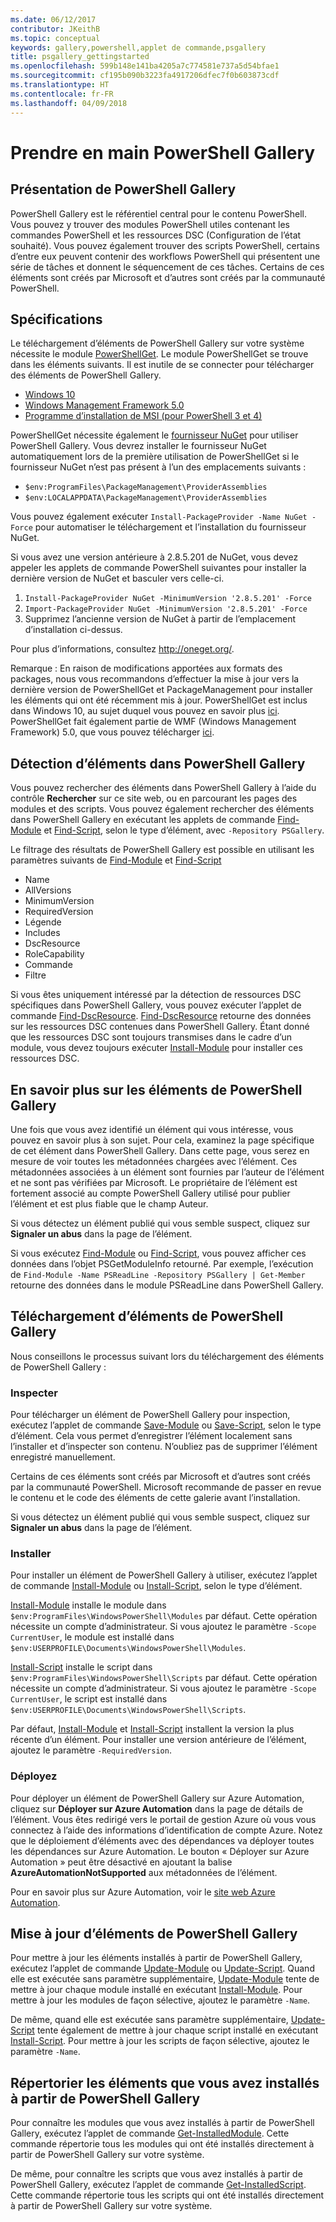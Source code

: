 ```yaml
---
ms.date: 06/12/2017
contributor: JKeithB
ms.topic: conceptual
keywords: gallery,powershell,applet de commande,psgallery
title: psgallery_gettingstarted
ms.openlocfilehash: 599b148e141ba4205a7c774581e737a5d54bfae1
ms.sourcegitcommit: cf195b090b3223fa4917206dfec7f0b603873cdf
ms.translationtype: HT
ms.contentlocale: fr-FR
ms.lasthandoff: 04/09/2018
---
```

# <a name="get-started-with-the-powershell-gallery"></a>Prendre en main PowerShell Gallery

## <a name="what-is-the-powershell-gallery"></a>Présentation de PowerShell Gallery

PowerShell Gallery est le référentiel central pour le contenu PowerShell.
Vous pouvez y trouver des modules PowerShell utiles contenant les commandes PowerShell et les ressources DSC (Configuration de l’état souhaité). Vous pouvez également trouver des scripts PowerShell, certains d’entre eux peuvent contenir des workflows PowerShell qui présentent une série de tâches et donnent le séquencement de ces tâches.
Certains de ces éléments sont créés par Microsoft et d’autres sont créés par la communauté PowerShell.

## <a name="requirements"></a>Spécifications

Le téléchargement d’éléments de PowerShell Gallery sur votre système nécessite le module [PowerShellGet](http://go.microsoft.com/fwlink/?LinkID=760387&clcid=0x409). Le module PowerShellGet se trouve dans les éléments suivants. Il est inutile de se connecter pour télécharger des éléments de PowerShell Gallery.

-   [Windows 10](http://go.microsoft.com/fwlink/?LinkID=624830&clcid=0x409)
-   [Windows Management Framework 5.0](http://go.microsoft.com/fwlink/?LinkId=398175)
-   [Programme d’installation de MSI (pour PowerShell 3 et 4)](http://go.microsoft.com/fwlink/?LinkID=746217&clcid=0x409)

PowerShellGet nécessite également le [fournisseur NuGet](http://go.microsoft.com/fwlink/?LinkId=722208) pour utiliser PowerShell Gallery. Vous devrez installer le fournisseur NuGet automatiquement lors de la première utilisation de PowerShellGet si le fournisseur NuGet n’est pas présent à l’un des emplacements suivants :

- `$env:ProgramFiles\PackageManagement\ProviderAssemblies`
- `$env:LOCALAPPDATA\PackageManagement\ProviderAssemblies`

Vous pouvez également exécuter `Install-PackageProvider -Name NuGet -Force` pour automatiser le téléchargement et l’installation du fournisseur NuGet.


Si vous avez une version antérieure à 2.8.5.201 de NuGet, vous devez appeler les applets de commande PowerShell suivantes pour installer la dernière version de NuGet et basculer vers celle-ci.

1.  `Install-PackageProvider NuGet -MinimumVersion '2.8.5.201' -Force`
2.  `Import-PackageProvider NuGet -MinimumVersion '2.8.5.201' -Force`
3.  Supprimez l’ancienne version de NuGet à partir de l’emplacement d’installation ci-dessus.

Pour plus d’informations, consultez <http://oneget.org/>.


Remarque : En raison de modifications apportées aux formats des packages, nous vous recommandons d’effectuer la mise à jour vers la dernière version de PowerShellGet et PackageManagement pour installer les éléments qui ont été récemment mis à jour. PowerShellGet est inclus dans Windows 10, au sujet duquel vous pouvez en savoir plus [ici](http://go.microsoft.com/fwlink/?LinkID=624830&clcid=0x409).
PowerShellGet fait également partie de WMF (Windows Management Framework) 5.0, que vous pouvez télécharger [ici](http://go.microsoft.com/fwlink/?LinkId=398175).

## <a name="discovering-items-from-the-powershell-gallery"></a>Détection d’éléments dans PowerShell Gallery

Vous pouvez rechercher des éléments dans PowerShell Gallery à l’aide du contrôle **Rechercher** sur ce site web, ou en parcourant les pages des modules et des scripts. Vous pouvez également rechercher des éléments dans PowerShell Gallery en exécutant les applets de commande [Find-Module](https://go.microsoft.com/fwlink/?LinkId=821658) et [Find-Script](https://go.microsoft.com/fwlink/?LinkId=822322), selon le type d’élément, avec `-Repository PSGallery`.

Le filtrage des résultats de PowerShell Gallery est possible en utilisant les paramètres suivants de [Find-Module](https://go.microsoft.com/fwlink/?LinkId=821658) et [Find-Script](https://go.microsoft.com/fwlink/?LinkId=822322)

- Name
- AllVersions
- MinimumVersion
- RequiredVersion
- Légende
- Includes
- DscResource
- RoleCapability
- Commande
- Filtre

Si vous êtes uniquement intéressé par la détection de ressources DSC spécifiques dans PowerShell Gallery, vous pouvez exécuter l’applet de commande [Find-DscResource](https://go.microsoft.com/fwlink/?LinkId=517196).
[Find-DscResource](https://go.microsoft.com/fwlink/?LinkId=517196) retourne des données sur les ressources DSC contenues dans PowerShell Gallery. Étant donné que les ressources DSC sont toujours transmises dans le cadre d’un module, vous devez toujours exécuter [Install-Module](https://go.microsoft.com/fwlink/?LinkId=821663) pour installer ces ressources DSC.

## <a name="learning-about-items-in-the-powershell-gallery"></a>En savoir plus sur les éléments de PowerShell Gallery

Une fois que vous avez identifié un élément qui vous intéresse, vous pouvez en savoir plus à son sujet. Pour cela, examinez la page spécifique de cet élément dans PowerShell Gallery. Dans cette page, vous serez en mesure de voir toutes les métadonnées chargées avec l’élément. Ces métadonnées associées à un élément sont fournies par l’auteur de l’élément et ne sont pas vérifiées par Microsoft. Le propriétaire de l’élément est fortement associé au compte PowerShell Gallery utilisé pour publier l’élément et est plus fiable que le champ Auteur.

Si vous détectez un élément publié qui vous semble suspect, cliquez sur **Signaler un abus** dans la page de l’élément.

Si vous exécutez [Find-Module](https://go.microsoft.com/fwlink/?LinkId=821658) ou [Find-Script](https://go.microsoft.com/fwlink/?LinkId=822322), vous pouvez afficher ces données dans l’objet PSGetModuleInfo retourné.
Par exemple, l’exécution de `Find-Module -Name PSReadLine -Repository PSGallery | Get-Member` retourne des données dans le module PSReadLine dans PowerShell Gallery.

## <a name="downloading-items-from-the-powershell-gallery"></a>Téléchargement d’éléments de PowerShell Gallery

Nous conseillons le processus suivant lors du téléchargement des éléments de PowerShell Gallery :

### <a name="inspect"></a>Inspecter

Pour télécharger un élément de PowerShell Gallery pour inspection, exécutez l’applet de commande [Save-Module](https://go.microsoft.com/fwlink/?LinkId=821669) ou [Save-Script](https://go.microsoft.com/fwlink/?LinkId=822334), selon le type d’élément. Cela vous permet d’enregistrer l’élément localement sans l’installer et d’inspecter son contenu. N’oubliez pas de supprimer l’élément enregistré manuellement.

Certains de ces éléments sont créés par Microsoft et d’autres sont créés par la communauté PowerShell. Microsoft recommande de passer en revue le contenu et le code des éléments de cette galerie avant l’installation.

Si vous détectez un élément publié qui vous semble suspect, cliquez sur **Signaler un abus** dans la page de l’élément.

### <a name="install"></a>Installer

Pour installer un élément de PowerShell Gallery à utiliser, exécutez l’applet de commande [Install-Module](https://go.microsoft.com/fwlink/?LinkId=821663) ou [Install-Script](https://go.microsoft.com/fwlink/?LinkId=822327), selon le type d’élément.

[Install-Module](https://go.microsoft.com/fwlink/?LinkId=821663) installe le module dans `$env:ProgramFiles\WindowsPowerShell\Modules` par défaut. Cette opération nécessite un compte d’administrateur. Si vous ajoutez le paramètre `-Scope
CurrentUser`, le module est installé dans `$env:USERPROFILE\Documents\WindowsPowerShell\Modules`.

[Install-Script](https://go.microsoft.com/fwlink/?LinkId=822327) installe le script dans `$env:ProgramFiles\WindowsPowerShell\Scripts` par défaut. Cette opération nécessite un compte d’administrateur. Si vous ajoutez le paramètre `-Scope
CurrentUser`, le script est installé dans `$env:USERPROFILE\Documents\WindowsPowerShell\Scripts`.

Par défaut, [Install-Module](https://go.microsoft.com/fwlink/?LinkId=821663) et [Install-Script](https://go.microsoft.com/fwlink/?LinkId=822327) installent la version la plus récente d’un élément. Pour installer une version antérieure de l’élément, ajoutez le paramètre `-RequiredVersion`.

### <a name="deploy"></a>Déployez

Pour déployer un élément de PowerShell Gallery sur Azure Automation, cliquez sur **Déployer sur Azure Automation** dans la page de détails de l’élément. Vous êtes redirigé vers le portail de gestion Azure où vous vous connectez à l’aide des informations d’identification de compte Azure. Notez que le déploiement d’éléments avec des dépendances va déployer toutes les dépendances sur Azure Automation. Le bouton « Déployer sur Azure Automation » peut être désactivé en ajoutant la balise **AzureAutomationNotSupported** aux métadonnées de l’élément.

Pour en savoir plus sur Azure Automation, voir le [site web Azure Automation](http://azure.microsoft.com/services/automation/).

## <a name="updating-items-from-the-powershell-gallery"></a>Mise à jour d’éléments de PowerShell Gallery

Pour mettre à jour les éléments installés à partir de PowerShell Gallery, exécutez l’applet de commande [Update-Module](https://go.microsoft.com/fwlink/?LinkID=398576) ou [Update-Script](http://go.microsoft.com/fwlink/?LinkId=619787). Quand elle est exécutée sans paramètre supplémentaire, [Update-Module](https://go.microsoft.com/fwlink/?LinkID=398576) tente de mettre à jour chaque module installé en exécutant [Install-Module](https://go.microsoft.com/fwlink/?LinkId=821663).
Pour mettre à jour les modules de façon sélective, ajoutez le paramètre `-Name`.

De même, quand elle est exécutée sans paramètre supplémentaire, [Update-Script](http://go.microsoft.com/fwlink/?LinkId=619787) tente également de mettre à jour chaque script installé en exécutant [Install-Script](https://go.microsoft.com/fwlink/?LinkId=822327).
Pour mettre à jour les scripts de façon sélective, ajoutez le paramètre `-Name`.

## <a name="list-items-that-you-have-installed-from-the-powershell-gallery"></a>Répertorier les éléments que vous avez installés à partir de PowerShell Gallery

Pour connaître les modules que vous avez installés à partir de PowerShell Gallery, exécutez l’applet de commande [Get-InstalledModule](https://go.microsoft.com/fwlink/?LinkId=526863). Cette commande répertorie tous les modules qui ont été installés directement à partir de PowerShell Gallery sur votre système.

De même, pour connaître les scripts que vous avez installés à partir de PowerShell Gallery, exécutez l’applet de commande [Get-InstalledScript](https://go.microsoft.com/fwlink/?LinkId=619790). Cette commande répertorie tous les scripts qui ont été installés directement à partir de PowerShell Gallery sur votre système.